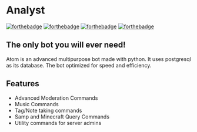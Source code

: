 # Analyst
[![forthebadge](http://ForTheBadge.com/images/badges/made-with-python.svg)](https://www.python.org/)
[![forthebadge](https://forthebadge.com/images/badges/open-source.svg)](https://forthebadge.com)
[![forthebadge](https://forthebadge.com/images/badges/built-with-love.svg)](https://forthebadge.com)
[![forthebadge](https://img.shields.io/badge/discord.py-1.6.0-blue?style=for-the-badge)](https://github.com/Rapptz/discord.py)

## The only bot you will ever need!

Atom is an advanced multipurpose bot made with python. It uses postgresql as its database.
The bot optimized for speed and efficiency.

## Features

- Advanced Moderation Commands
- Music Commands
- Tag/Note taking commands 
- Samp and Minecraft Query Commands
- Utility commands for server admins 